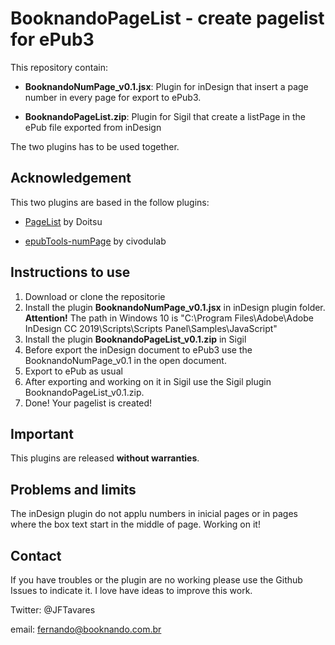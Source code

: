 # BooknandoPageList - create pagelist for ePub3

This repository contain:

- **BooknandoNumPage_v0.1.jsx**: Plugin for inDesign that insert a page number in every page for export to ePub3.

- **BooknandoPageList.zip**: Plugin for Sigil that create a listPage in the ePub file exported from inDesign

The two plugins has to be used together.

## Acknowledgement

This two plugins are based in the follow plugins:
- [PageList](https://www.mobileread.com/forums/showthread.php?t=265237) by Doitsu

- [epubTools-numPage](https://github.com/civodulab/epubTools-numPage) by civodulab

## Instructions to use
1. Download or clone the repositorie
2. Install the plugin **BooknandoNumPage_v0.1.jsx** in inDesign plugin folder. **Attention!** The path in Windows 10 is "C:\Program Files\Adobe\Adobe InDesign CC 2019\Scripts\Scripts Panel\Samples\JavaScript"
3. Install the plugin **BooknandoPageList_v0.1.zip** in Sigil
4. Before export the inDesign document to ePub3 use the BooknandoNumPage_v0.1 in the open document.
5. Export to ePub as usual
6. After exporting and working on it in Sigil use the Sigil plugin BooknandoPageList_v0.1.zip.
7. Done! Your pagelist is created!

## Important
This plugins are released **without warranties**. 

## Problems and limits
The inDesign plugin do not applu numbers in inicial pages or in pages where the box text start in the middle of page. Working on it!

## Contact
If you have troubles or the plugin are no working please use the Github Issues to indicate it.
I love have ideas to improve this work.


Twitter: @JFTavares

email: fernando@booknando.com.br
